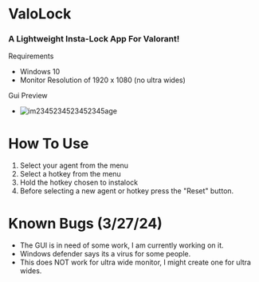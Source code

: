 # ValoLock
### A Lightweight Insta-Lock App For Valorant!

Requirements
- Windows 10 
- Monitor Resolution of 1920 x 1080 (no ultra wides)

Gui Preview

- ![im2345234523452345age](https://github.com/Lem0nWare/ValoLock/assets/121567894/3c96a23d-cc49-4396-849c-35522fcf5df2)

# How To Use

1. Select your agent from the menu
2. Select a hotkey from the menu
3. Hold the hotkey chosen to instalock
4. Before selecting a new agent or hotkey press the "Reset" button.

# Known Bugs (3/27/24)

- The GUI is in need of some work, I am currently working on it.
- Windows defender says its a virus for some people.
- This does NOT work for ultra wide monitor, I might create one for ultra wides.

